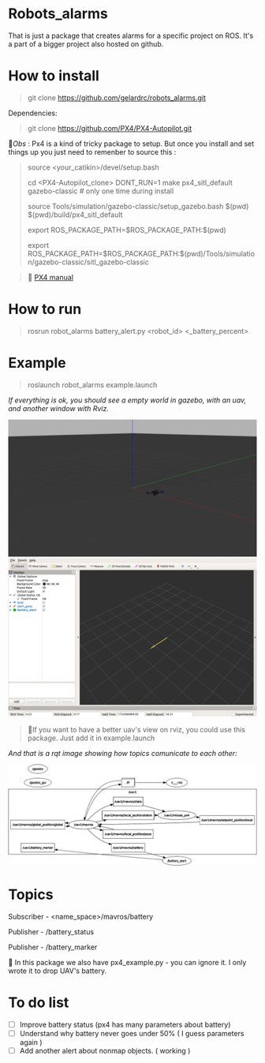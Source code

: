 # Robots_alarms

That is just a package that creates alarms for a specific project on ROS. It's a part of a bigger project also hosted on github.

# How to install

> git clone https://github.com/gelardrc/robots_alarms.git

Dependencies:

> git clone https://github.com/PX4/PX4-Autopilot.git

🚀️*Obs* :  Px4 is a kind of tricky package to setup. But once you install and set things up you just need to remenber to source this :

> source <your_catikin>/devel/setup.bash
>
> cd <PX4-Autopilot\_clone>
> DONT\_RUN=1 make px4\_sitl\_default gazebo-classic # only one time during install
>
> source Tools/simulation/gazebo-classic/setup\_gazebo.bash \$(pwd) \$(pwd)/build/px4\_sitl\_default
>
> export ROS\_PACKAGE\_PATH=\$ROS\_PACKAGE\_PATH:\$(pwd)
>
> export ROS\_PACKAGE\_PATH=\$ROS\_PACKAGE\_PATH:\$(pwd)/Tools/simulation/gazebo-classic/sitl\_gazebo-classic

> 🚀️ <a href="https://docs.px4.io/main/en/simulation/ros_interface.html">PX4 manual</a>

# How to run

> rosrun robot_alarms battery_alert.py <robot_id> <_battery_percent>

# Example

> roslaunch robot_alarms example.launch

*If everything is ok, you should see a empty world in gazebo, with an uav, and another window with Rviz.*

![](https://github.com/gelardrc/robots_alarms/blob/main/img/default_gzclient_camera(1)-2024-12-07T12_03_41.383000.jpg)
![](https://github.com/gelardrc/robots_alarms/blob/main/img/rviz.png)

>🚀️If you want to have a better uav's view on rviz, you could use this package. Just add it in example.launch

*And that is a rqt image showing how topics comunicate to each other:*

![](https://github.com/gelardrc/robots_alarms/blob/main/img/rosgraph.png)

# Topics

Subscriber - <name_space>/mavros/battery

Publisher -  /battery_status

Publisher - /battery_marker

👀️ In this package we also have px4_example.py - you can ignore it. I only wrote it to drop UAV's battery.

# To do list

* [ ]  Improve battery status (px4 has many parameters about battery)
* [ ]  Understand why battery never goes under 50% ( I guess parameters again )
* [ ]  Add another alert about nonmap objects. ( working )
